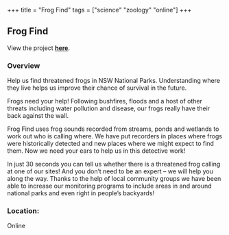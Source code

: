 +++
title = "Frog Find"
tags = ["science" "zoology" "online"]
+++

## Frog Find

View the project [**here**](https://www.zooniverse.org/projects/ollibruuh/frog-find).

### Overview

Help us find threatened frogs in NSW National Parks. Understanding where they live helps us improve their chance of survival in the future.

Frogs need your help! Following bushfires, floods and a host of other threats including water pollution and disease, our frogs really have their back against the wall.

Frog Find uses frog sounds recorded from streams, ponds and wetlands to work out who is calling where. We have put recorders in places where frogs were historically detected and new places where we might expect to find them. Now we need your ears to help us in this detective work!

In just 30 seconds you can tell us whether there is a threatened frog calling at one of our sites! And you don’t need to be an expert – we will help you along the way. Thanks to the help of local community groups we have been able to increase our monitoring programs to include areas in and around national parks and even right in people’s backyards!

### Location:
Online
